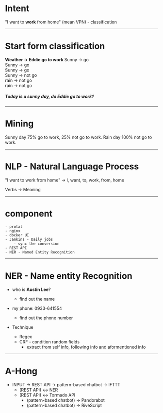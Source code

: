 # Intent

"I want to __work__ from home"  (mean VPN)
	- classification

---

# Start form classification

__Weather -> Eddie go to work__
Sunny -> go  
Sunny -> go  
Sunny -> go  
Sunny -> not go  
rain -> not go  
rain -> not go  

##### Today is a sunny day, do Eddie go to work?

---

# Mining

Sunny day 75% go to work, 25% not go to work.
Rain day 100% not go to work.

---

# NLP - Natural Language Process

"I want to work from home" -> I, want, to, work, from, home

Verbs -> Meaning

---

# component
	- protal
	- nginx
	- docker UI
	- Jankins - Daily jobs
		- sync the conversion
	- REST API
	- NER - Named Entity Recognition

---

# NER - Name entity Recognition

- who is __Austin Lee__?
	- find out the name
- my phone: 0933-641554
	- find out the phone number

- Technique
	- Regex
	- CRF - condition random fields
		- extract from self info, following info and aformentioned info

---

# A-Hong

- INPUT -> REST API -> pattern-based chatbot -> IFTTT  
	- (REST API) <-> NER
	- (REST API) <-> Tormado API
		- (pattern-based chatbot) -> Pandorabot
		- (pattern-based chatbot) -> RiveScript



